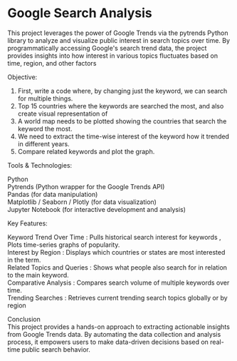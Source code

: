 # Google Search Analysis
This project leverages the power of Google Trends via the pytrends Python library to analyze and visualize public interest in search topics over time. By programmatically accessing Google's search trend data, the project provides insights into how interest in various topics fluctuates based on time, region, and other factors

Objective:

1) First, write a code where, by changing just the keyword, we can search for multiple things.  
2) Top 15 countries where the keywords are searched the most, and also create visual representation of  
3) A world map needs to be plotted showing the countries that search the keyword the most.  
4) We need to extract the time-wise interest of the keyword how it trended in different years.  
5) Compare related keywords and plot the graph.  

Tools & Technologies: 

Python  
Pytrends (Python wrapper for the Google Trends API)  
Pandas (for data manipulation)  
Matplotlib / Seaborn / Plotly (for data visualization)  
Jupyter Notebook (for interactive development and analysis)  

Key Features:  

Keyword Trend Over Time : 
   Pulls historical search interest for keywords  ,
   Plots time-series graphs of popularity.  
Interest by Region : 
   Displays which countries or states are most interested in the term.  
Related Topics and Queries  :
   Shows what people also search for in relation to the main keyword.  
Comparative Analysis  :
   Compares search volume of multiple keywords over time.  
Trending Searches  :
   Retrieves current trending search topics globally or by region  

  Conclusion  
This project provides a hands-on approach to extracting actionable insights from Google Trends data. By automating the data collection and analysis process, it empowers users to make data-driven decisions based on real-time public search behavior.
